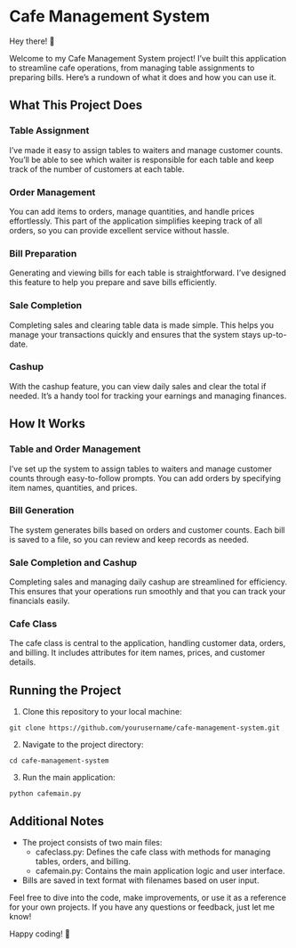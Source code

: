 # Cafe Management System


Hey there! 👋

Welcome to my Cafe Management System project! I’ve built this application to streamline cafe operations, from managing table assignments to preparing bills. Here’s a rundown of what it does and how you can use it.

## What This Project Does
### Table Assignment
I’ve made it easy to assign tables to waiters and manage customer counts. You’ll be able to see which waiter is responsible for each table and keep track of the number of customers at each table.

### Order Management
You can add items to orders, manage quantities, and handle prices effortlessly. This part of the application simplifies keeping track of all orders, so you can provide excellent service without hassle.

### Bill Preparation
Generating and viewing bills for each table is straightforward. I’ve designed this feature to help you prepare and save bills efficiently.

### Sale Completion
Completing sales and clearing table data is made simple. This helps you manage your transactions quickly and ensures that the system stays up-to-date.

### Cashup
With the cashup feature, you can view daily sales and clear the total if needed. It’s a handy tool for tracking your earnings and managing finances.

## How It Works
### Table and Order Management
I’ve set up the system to assign tables to waiters and manage customer counts through easy-to-follow prompts. You can add orders by specifying item names, quantities, and prices.

### Bill Generation
The system generates bills based on orders and customer counts. Each bill is saved to a file, so you can review and keep records as needed.

### Sale Completion and Cashup
Completing sales and managing daily cashup are streamlined for efficiency. This ensures that your operations run smoothly and that you can track your financials easily.

### Cafe Class
The cafe class is central to the application, handling customer data, orders, and billing. It includes attributes for item names, prices, and customer details.

## Running the Project
1. Clone this repository to your local machine:
```
git clone https://github.com/yourusername/cafe-management-system.git
```
2. Navigate to the project directory:
```
cd cafe-management-system
```
3. Run the main application:
```
python cafemain.py
```

## Additional Notes
* The project consists of two main files:
  * cafeclass.py: Defines the cafe class with methods for managing tables, orders, and billing.
  * cafemain.py: Contains the main application logic and user interface.
* Bills are saved in text format with filenames based on user input.

Feel free to dive into the code, make improvements, or use it as a reference for your own projects. If you have any questions or feedback, just let me know!

Happy coding! 🚀
